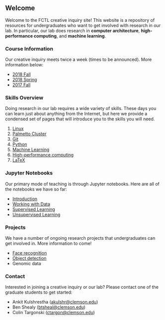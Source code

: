## Welcome

Welcome to the FCTL creative inquiry site! This website is a repository of resources for undergraduates who want to get involved with research in our lab. In particular, our lab does research in __computer architecture__, __high-performance computing__, and __machine learning__.

### Course Information

Our creative inquiry meets twice a week (times to be announced). More information below:

- [2018 Fall](course-info/2018-fall.md)
- [2018 Spring](course-info/2018-spring.md)
- [2017 Fall](course-info/2017-fall.md)

### Skills Overview

Doing research in our lab requires a wide variety of skills. These days you can learn just about anything from the Internet, but here we provide a condensed set of pages that will introduce you to the skills you will need.

1. [Linux](skills/linux.md)
2. [Palmetto Cluster](skills/palmetto-cluster.md)
3. [Git](skills/git.md)
4. [Python](skills/python.md)
5. [Machine Learning](skills/machine-learning.md)
6. [High-performance computing](skills/hpc.md)
7. [LaTeX](skills/latex.md)

### Jupyter Notebooks

Our primary mode of teaching is through Jupyter notebooks. Here are all of the notebooks we have so far:

- [Introduction](assets/notebooks/introduction.ipynb)
- [Working with Data](assets/notebooks/data-visualization.ipynb)
- [Supervised Learning](assets/notebooks/supervised-learning.ipynb)
- [Unsupervised Learning](assets/notebooks/unsupervised-learning.ipynb)

### Projects

We have a number of ongoing research projects that undergraduates can get involved in. More information to come!

- [Face recognition](face-recognition/)
- [Object detection](object-detection/)
- Genomic data

### Contact

Interested in joining a creative inquiry or our lab? Please contact one of the graduate students to get started:
- Ankit Kulshrestha (akulshr@clemson.edu)
- Ben Shealy (btsheal@clemson.edu)
- Colin Targonski (ctargon@clemson.edu)
